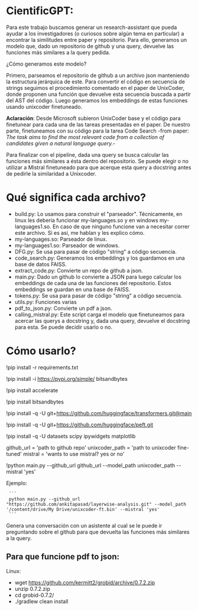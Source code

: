 # CientificGPT:

Para este trabajo buscamos generar un research-assistant que pueda ayudar a los investigadores (o curiosos sobre algún tema en particular) a encontrar la similitudes entre paper y repositorio. Para ello, generamos un modelo que, dado un repositorio de github y una query, devuelve las funciones más similares a la query pedida.

¿Cómo generamos este modelo?

Primero, parseamos el repositorio de github a un archivo json manteniendo la estructura jerárquica de este. Para convertir el código en secuencia de strings seguimos el procedimiento comentado en el paper de UnixCoder, donde proponen una función que devuelve esta secuencia buscada a partir del AST del código. Luego generamos los embeddings de estas funciones usando unixcoder finetuneado.

 **Aclaración**: Desde Microsoft subieron UnixCoder base y el código para finetunear para cada una de las tareas presentadas en el paper. De nuestro parte, finetuneamos con su código para la tarea Code Search -from paper: *The task aims to find the most relevant code from a collection of candidates given a natural language query.*-

Para finalizar con el pipeline, dada una query se busca calcular las funciones más similares a ésta dentro del repositorio. Se puede elegir o no utilizar a Mistral finetuneado para que acerque esta query a docstring antes de pedirle la similaridad a Unixcoder. 


# Qué significa cada archivo?
   - build.py: Lo usamos para construir el "parseador". Técnicamente, en linux les deberia funcionar my-languages.so y en windows my-languages1.so. En caso de que ninguno funcione van a necesitar correr este archivo. Si es asi, me hablan y les explico cómo.
   - my-languages.so: Parseador de linux.
   - my-languages1.so: Parseador de windows.
   - DFG.py: Se usa para pasar de código "string" a código secuencia.
   - code_search.py: Generamos los embeddings y los guardamos en una base de datos FAISS. 
   - extract_code.py: Convierte un repo de github a json.
   - main.py: Dado un github lo convierte a JSON para luego calcular los embeddings de cada una de las funciones del repositorio. Estos embeddings se guardan en una base de FAISS. 
   - tokens.py: Se usa para pasar de código "string" a código secuencia.
   - utils.py: Funciones varias
   - pdf_to_json.py: Convierte un pdf a json.
   - calling_mistral.py: Este script carga el modelo que finetuneamos para acercar las querys a docstring y, dada una query, devuelve el docstring para esta. Se puede decidir usarlo o no.

# Cómo usarlo?


!pip install -r requirements.txt

!pip install -i https://pypi.org/simple/ bitsandbytes

!pip install accelerate

!pip install bitsandbytes

!pip install -q -U git+https://github.com/huggingface/transformers.git@main

!pip install -q -U git+https://github.com/huggingface/peft.git

!pip install -q -U datasets scipy ipywidgets matplotlib


github_url = 'path to github repo'
unixcoder_path = 'path to unixcoder fine-tuned'
mistral = 'wants to use mistral? yes or no'

!python main.py --github_url github_url --model_path unixcoder_path --mistral 'yes'

Ejemplo: 

     ```
     python main.py --github_url "https://github.com/ankitapasad/layerwise-analysis.git" --model_path '/content/drive/My Drive/unixcoder-ft.bin' --mistral 'yes'
     ```

Genera una conversación con un asistente al cual se le puede ir preguntando sobre el github para que devuelta las funciones más similares a la query.



## Para que funcione pdf to json: 
   Linux:
   - wget https://github.com/kermitt2/grobid/archive/0.7.2.zip
   - unzip 0.7.2.zip
   - cd grobid-0.7.2/
   - ./gradlew clean install



  
